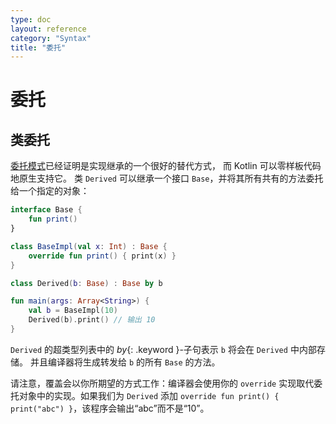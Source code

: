 ```yaml
---
type: doc
layout: reference
category: "Syntax"
title: "委托"
---
```


# 委托

## 类委托

[委托模式](https://zh.wikipedia.org/wiki/%E5%A7%94%E6%89%98%E6%A8%A1%E5%BC%8F)已经证明是实现继承的一个很好的替代方式，
而 Kotlin 可以零样板代码地原生支持它。
类 `Derived` 可以继承一个接口 `Base`，并将其所有共有的方法委托给一个指定的对象：

``` kotlin
interface Base {
    fun print()
}

class BaseImpl(val x: Int) : Base {
    override fun print() { print(x) }
}

class Derived(b: Base) : Base by b

fun main(args: Array<String>) {
    val b = BaseImpl(10)
    Derived(b).print() // 输出 10
}
```

`Derived` 的超类型列表中的 *by*{: .keyword }-子句表示 `b` 将会在 `Derived` 中内部存储。
并且编译器将生成转发给 `b` 的所有 `Base` 的方法。

请注意，覆盖会以你所期望的方式工作：编译器会使用你的 `override` 实现取代委托对象中的实现。如果我们为 `Derived` 添加 `override fun print() { print("abc") }`，该程序会输出“abc”而不是“10”。
